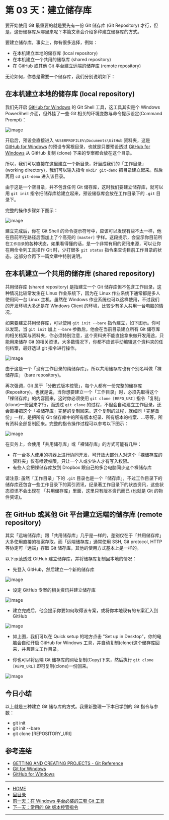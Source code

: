 第 03 天：建立储存库
===========================================================

要开始使用 Git 最重要的就是要先有一份 Git 储存库 (Git Repository) 才行，但是，这份储存库从哪里来呢？本篇文章会介绍多种建立储存库的方式。

要建立储存库，事实上，你有很多选择，例如：

* 在本机建立本地的储存库 (local repository)
* 在本机建立一个共用的储存库 (shared repository)
* 在 GitHub 或其他 Git 平台建立远端的储存库 (remote repository)

无论如何，你总是需要一个储存库，我们分别说明如下：

在本机建立本地的储存库 (local repository)
---------------------------------------

我们先开启 [GitHub for Windows](http://windows.github.com/) 的 Git Shell 工具，这工具其实是个 Windows PowerShell 介面，但外挂了一些 Git 相关的环境变数与命令提示设定(Command Prompt)： 

![image](../figures/03/01.png)

开启后，预设会直接进入 `%USERPROFILE%\Documents\GitHub` 资料夹，这是 [GitHub for Windows](http://windows.github.com/) 的预设专案根目录，也就是只要预设透过 [GitHub for Windows](http://windows.github.com/) 从 GitHub 复制 (clone) 下来的专案都会放在这个目录。

所以，我们可以直接在这里建立一个新目录，好当成我们的「工作目录」(working directory)，我们可以输入指令 `mkdir git-demo` 把目录建立起来。然后再用 `cd git-demo` 进入该目录。

由于这是一个空目录，并不包含任何 Git 储存库，这时我们要建立储存库，就可以用 `git init` 指令把储存库给建立起来，预设储存库会放在工作目录下的 `.git` 目录下。

完整的操作步骤如下图示：

![image](../figures/03/02.png)

建立完成后，你在 Git Shell 的命令提示符号中，应该可以发现有些不太一样，他在目前所在路径后面加上了个高亮的 `[master]` 字样。这段提示，会显示你目前所在`工作目录`的各种状态，如果看得懂的话，是一个非常有用的资讯来源，可以让你在用命令列工具操作 Git 时，少打很多 `git status` 指令来查询目前工作目录的状态。这部分会再下一篇文章中特别说明。

在本机建立一个共用的储存库 (shared repository)
---------------------------------------

共用储存库 (shared repository) 是指建立一个 Git 储存库但不包含工作目录，这种情况比较常发生在 Linux 作业系统下，因为在 Linux 作业系统下通常都是多人使用同一台 Linux 主机。虽然在 Windows 作业系统也可以这样使用，不过我们的开发环境大多还是在 Windows Client 的环境，比较少有多人共用一台电脑的情况。

如果要建立共用储存库，可以使用 `git init --bare` 指令建立，如下图示。你可以发现，当 `git init` 加上 `--bare` 参数后，他会在当前目录建立所有 Git 储存库的相关档案与资料夹，你必须特别注意，这个资料夹不能直接拿来做开发用途，只能用来储存 Git 的相关资讯，大多数情况下，你都不应该手动编辑这个资料夹的任何档案，最好透过 git 指令进行操作。

![image](../figures/03/03.png)

由于这是一个「没有工作目录的纯储存库」，所以共用储存库也有个别名叫做「裸储存库」 (bare repository)。

再次强调，Git 属于「分散式版本控管」，每个人都有一份完整的储存库(Repository)。也就是说，当你想要建立一个「工作目录」时，必须先取得这个「裸储存库」的内容回来，这时你必须使用 `git clone [REPO_URI]` 指令「复制」(clone)一份回来才行，而透过 `git clone` 的过程，不但会自动建立工作目录，还会直接把这个「裸储存库」完整的复制回来。这个复制的过程，就如同「完整备份」一样，是把所有 Git 储存库中的所有版本纪录、所有版本的档案、...等等，所有资料全部复制回来。完整的指令操作过程可以参考以下图示：

![image](../figures/03/04.png)

在实务上，会使用「共用储存库」或「裸储存库」的方式可能有几种：

* 在一台多人使用的机器上进行协同开发，可开放大部分人对这个「裸储存库的资料夹」仅有唯读权限，只让一个人或少许人才有写入权限。
* 有些人会把裸储存库放到 Dropbox 跟自己的多台电脑同步这个裸储存库

请注意: 虽然「工作目录」下的 `.git` 目录也是一个「储存库」，不过工作目录下的储存库还包含一些工作目录下的索引资讯，纪录著工作目录下的状态资讯，这些状态资讯不会出现在 「共用储存库」里面，这里只有版本资讯而已 (也就是 Git 的物件资讯)。


在 GitHub 或其他 Git 平台建立远端的储存库 (remote repository)
---------------------------------------

其实「远端储存库」跟「共用储存库」几乎是一样的，差别仅在于「共用储存库」大多使用直接的档案存取，而「远端储存库」通常使用 SSH, Git protocol, HTTP 等协定可「远端」存取 Git 储存库，其他的使用方式基本上是一样的。

以下示范透过 GitHub 建立储存库，并将储存库复制回本地的情况：

* 先登入 GitHub，然后建立一个新的储存库

![image](../figures/03/05.png)

* 设定 GitHub 专案的相关资讯并建立储存库

![image](../figures/03/06.png)

* 建立完成后，他会提示你要如何取得该专案，或将你本地现有的专案汇入到 GitHub

![image](../figures/03/07.png)

* 如上图，我们可以在 Quick setup 的地方点击 "Set up in Desktop"，你的电脑会自动开启 GitHub for Windows 工具，并自动复制(clone)这个储存库回来，并且建立工作目录。

* 你也可以将远端 Git 储存库的网址复制(Copy)下来，然后执行 `git clone [REPO_URL]` 即可复制(clone)一份回来。

![image](../figures/03/08.png)


今日小结
-------

以上就是三种建立 Git 储存库的方式。我重新整理一下本日学到的 Git 指令与参数：

* git init
* git init --bare
* git clone [REPOSITORY_URI] 

参考连结
-------

*  [GETTING AND CREATING PROJECTS - Git Reference](http://gitref.org/creating/)
*  [Git for Windows](http://msysgit.github.io/)
*  [GitHub for Windows](http://windows.github.com/)


-------
* [HOME](../README.md)
* [回目录](README.md)
* [前一天：在 Windows 平台必装的三套 Git 工具](02.md)
* [下一天：常用的 Git 版本控管指令](04.md)

-------


